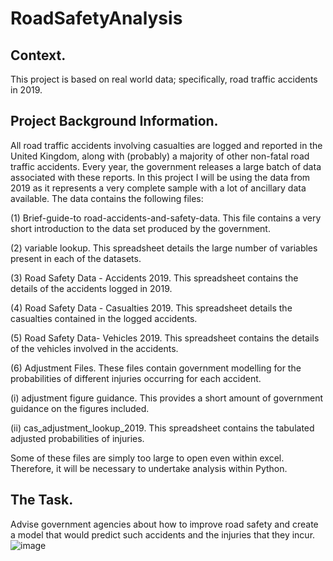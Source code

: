 # RoadSafetyAnalysis

## Context.
This project is based on real world data; specifically, road traffic accidents in 2019.

## Project Background Information.
All road traffic accidents involving casualties are logged and reported in the United Kingdom, along with (probably) a majority of other non-fatal road traffic accidents. Every year, the government releases a large batch of data associated with these reports. In this project I will be using the data
from 2019 as it represents a very complete sample with a lot of ancillary data available. The data contains the following files:

(1) Brief-guide-to road-accidents-and-safety-data. This file contains a very short introduction to the data set produced by the government.

(2) variable lookup. This spreadsheet details the large number of variables present in each of the datasets.

(3) Road Safety Data - Accidents 2019. This spreadsheet contains the details of the accidents logged in 2019.

(4) Road Safety Data - Casualties 2019. This spreadsheet details the casualties contained in the logged accidents.

(5) Road Safety Data- Vehicles 2019. This spreadsheet contains the details of the vehicles involved in the accidents.

(6) Adjustment Files. These files contain government modelling for the probabilities of different injuries occurring for each accident.

(i) adjustment figure guidance. This provides a short amount of government guidance on the figures included.

(ii) cas_adjustment_lookup_2019. This spreadsheet contains the tabulated adjusted probabilities of injuries.

Some of these files are simply too large to open even within excel. Therefore, it will be necessary to undertake analysis within Python.

## The Task.
Advise government agencies about how to improve road safety and create a model that would predict such accidents and the injuries that they incur.
![image](https://github.com/AltheaZeta/RoadSafetyAnalysis/assets/86517586/14c551b7-7b83-4505-b85a-87e3b98483a0)
